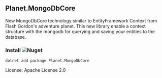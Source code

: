 ## Planet.MongoDbCore

New MongoDbCore technology similar to EntityFramework Context from Flash Gordon's adventure planet. This new library enable a context structure with the mongodb for querying and saving your entities to the database.

### Install ![Nuget](https://img.shields.io/nuget/dt/Planet.MongoDbCore?style=plastic)

    dotnet add package Planet.MongoDbCore


License: Apache License 2.0
